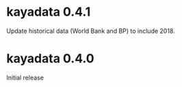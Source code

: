 # kayadata 0.4.1

Update historical data (World Bank and BP) to include 2018.

# kayadata 0.4.0

Initial release
